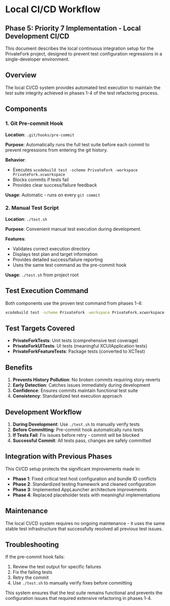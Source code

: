 # Local CI/CD Workflow

## Phase 5: Priority 7 Implementation - Local Development CI/CD

This document describes the local continuous integration setup for the PrivateFork project, designed to prevent test configuration regressions in a single-developer environment.

## Overview

The local CI/CD system provides automated test execution to maintain the test suite integrity achieved in phases 1-4 of the test refactoring process.

## Components

### 1. Git Pre-commit Hook

**Location**: `.git/hooks/pre-commit`

**Purpose**: Automatically runs the full test suite before each commit to prevent regressions from entering the git history.

**Behavior**:
- Executes `xcodebuild test -scheme PrivateFork -workspace PrivateFork.xcworkspace`
- Blocks commits if tests fail
- Provides clear success/failure feedback

**Usage**: Automatic - runs on every `git commit`

### 2. Manual Test Script

**Location**: `./test.sh`

**Purpose**: Convenient manual test execution during development.

**Features**:
- Validates correct execution directory
- Displays test plan and target information
- Provides detailed success/failure reporting
- Uses the same test command as the pre-commit hook

**Usage**: `./test.sh` from project root

## Test Execution Command

Both components use the proven test command from phases 1-4:

```bash
xcodebuild test -scheme PrivateFork -workspace PrivateFork.xcworkspace
```

## Test Targets Covered

- **PrivateForkTests**: Unit tests (comprehensive test coverage)
- **PrivateForkUITests**: UI tests (meaningful XCUIApplication tests)
- **PrivateForkFeatureTests**: Package tests (converted to XCTest)

## Benefits

1. **Prevents History Pollution**: No broken commits requiring story reverts
2. **Early Detection**: Catches issues immediately during development
3. **Confidence**: Ensures commits maintain functional test suite
4. **Consistency**: Standardized test execution approach

## Development Workflow

1. **During Development**: Use `./test.sh` to manually verify tests
2. **Before Committing**: Pre-commit hook automatically runs tests
3. **If Tests Fail**: Fix issues before retry - commit will be blocked
4. **Successful Commit**: All tests pass, changes are safely committed

## Integration with Previous Phases

This CI/CD setup protects the significant improvements made in:
- **Phase 1**: Fixed critical test host configuration and bundle ID conflicts
- **Phase 2**: Standardized testing framework and cleaned configuration
- **Phase 3**: Implemented AppLauncher architecture improvements
- **Phase 4**: Replaced placeholder tests with meaningful implementations

## Maintenance

The local CI/CD system requires no ongoing maintenance - it uses the same stable test infrastructure that successfully resolved all previous test issues.

## Troubleshooting

If the pre-commit hook fails:
1. Review the test output for specific failures
2. Fix the failing tests
3. Retry the commit
4. Use `./test.sh` to manually verify fixes before committing

This system ensures that the test suite remains functional and prevents the configuration issues that required extensive refactoring in phases 1-4.